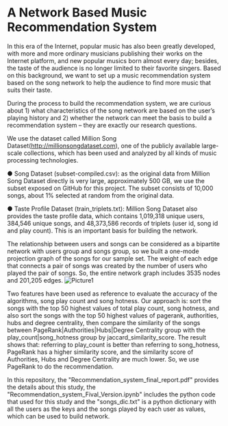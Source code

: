 # A Network Based Music Recommendation System

In this era of the Internet, popular music has also been greatly developed, with more and more ordinary musicians publishing their works on the Internet platform, and new popular musics born almost every day; besides, the taste of the audience is no longer limited to their favorite singers. Based on this background, we want to set up a music recommendation system based on the song network to help the audience to find more music that suits their taste.

During the process to build the recommendation system, we are curious about 1) what characteristics of the song network are based on the user’s playing history and 2) whether the network can meet the basis to build a recommendation system – they are exactly our research questions.

We use the dataset called Million Song Dataset(http://millionsongdataset.com), one of the publicly available large-scale
collections, which has been used and analyzed by all kinds of music processing technologies. 

● Song Dataset (subset-compiled.csv​): as the original data from Million Song Dataset
directly is very large, approximately 500 GB, we use the subset exposed on GitHub for this project. The subset consists of 10,000 songs, about 1% selected at random from the original data.

● Taste Profile Dataset (train_triplets.txt​): Million Song Dataset also provides the taste
profile data, which contains 1,019,318 unique users, 384,546 unique songs, and 48,373,586 records of triplets (user id, song id and play count). This is an important basis for building the network.

The relationship between users and songs can be considered as a bipartite network with users group and songs group, so we built a one-mode projection graph of the songs for our sample set. The weight of each edge that connects a pair of songs was created by the number of users who played the pair of songs. So, the entire network graph includes 3535 nodes and 201,205 edges.
![Picture1](https://user-images.githubusercontent.com/54957469/119571132-fb9f9280-bd7e-11eb-92e4-6a5be58ea903.png)

Two features have been used as reference to evaluate the accuracy of the algorithms, song play count and song hotness.
Our approach is: sort the songs with the top 50 highest values of total play count, song hotness, and also sort the songs with the top 50 highest values of pagerank, authorities, hubs and degree centrality, then compare the similarity of the songs between PageRank|Authorities|Hubs|Degree Centrality group with the play_count|song_hotness group by jaccard_similarity_score.
The result shows that: referring to play_count is better than referring to song_hotness, PageRank has a higher similarity score, and the similarity score of Authorities, Hubs and Degree Centrality are much lower.
So, we use PageRank to do the recommendation.

In this repository, the "Recommendation_system_final_report.pdf" provides the details about this study, the "Recommendation_system_Fival_Version.ipynb" includes the python code that used for this study and the "songs_dic.txt" is a python dictionary with all the users as the keys and the songs played by each user as values, which can be used to build network.


